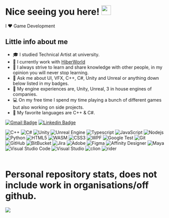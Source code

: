 # Nice seeing you here! <img src="https://raw.githubusercontent.com/aemmadi/aemmadi/master/wave.gif" width="30">

I ❤️ Game Development

## Little info about me

- 🎓  I studied Technical Artist at university.
- 🏢  I currently work with [HiberWorld](https://hiberworld.com/)
- 👯 I always strive to learn and share knowledge with other people, in my opinion you will never stop learning.
- 💬 Ask me about UI, VFX, C++, C#, Unity and Unreal or anything down below listed in my badges.
- 📁 My engine experiences are, Unity, Unreal, 3 in house engines of companies.
- 💻 On my free time I spend my time playing a bunch of different games but also working on side projects.
- 📘 My favorite languages are C++ & C#.

[![Gmail Badge](https://img.shields.io/badge/-jottossonta@gmail.com-c14438?style=flat-square&logo=Gmail&logoColor=white&link=mailto:jottossonta@gmail.com)](mailto:jottossonta@gmail.com)
[![Linkedin Badge](https://img.shields.io/badge/-johancaptnjohn-blue?style=flat-square&logo=Linkedin&logoColor=white&link=https://www.linkedin.com/in/johancaptnjohn/)](https://www.linkedin.com/in/johancaptnjohn/)

![C++](https://img.shields.io/badge/-C++-00599C?style=flat-square&logo=c++)
![C#](https://img.shields.io/badge/-csharp-00599C?style=flat-square&logo=c-sharp)
![Unity](https://img.shields.io/badge/-Unity-black?style=flat-square&logo=unity)
![Unreal Engine](https://img.shields.io/badge/-UnrealEngine-black?style=flat-square&logo=unrealengine)
![Typescript](https://img.shields.io/badge/-Typescript-00599C?style=flat-square&logo=c)
![JavaScript](https://img.shields.io/badge/-JavaScript-black?style=flat-square&logo=javascript)
![Nodejs](https://img.shields.io/badge/-Nodejs-black?style=flat-square&logo=Node.js)
![Python](https://img.shields.io/badge/-Python-black?style=flat-square&logo=Python)
![HTML5](https://img.shields.io/badge/-HTML5-E34F26?style=flat-square&logo=html5&logoColor=white)
![WASM](https://img.shields.io/badge/-WASM-00599C?style=flat-square&logo=wasm)
![CSS3](https://img.shields.io/badge/-CSS3-1572B6?style=flat-square&logo=css3)
![WPF](https://img.shields.io/badge/-WPF-5C2D91?style=flat-square&logo=WPF)
![Google Test](https://img.shields.io/badge/googletest-black?style=flat-square&logo=google-test)
![Git](https://img.shields.io/badge/-Git-black?style=flat-square&logo=git)
![GitHub](https://img.shields.io/badge/-GitHub-181717?style=flat-square&logo=github)
![BitBucket](https://img.shields.io/badge/-BitBucket-darkblue?style=flat-square&logo=bitbucket)
![Jira](https://img.shields.io/badge/-Jira-darkblue?style=flat-square&logo=Jira)
![Adobe](https://img.shields.io/badge/-Adobe-black?style=flat-square&logo=Adobe)
![Figma](https://img.shields.io/badge/-Figma-black?style=flat-square&logo=Figma)
![Affinity Designer](https://img.shields.io/badge/-AffinityDesigner-black?style=flat-square&logo=AffinityDesigner)
![Maya](https://img.shields.io/badge/-Maya-darkblue?style=flat-square&logo=Maya)
![Visual Studio Code](https://img.shields.io/badge/-visualstudiocode-darkblue?style=flat-square&logo=visualstudiocode)
![Visual Studio](https://img.shields.io/badge/-visualstudio-darkblue?style=flat-square&logo=visualstudio)
![clion](https://img.shields.io/badge/-clion-black?style=flat-square&logo=clion)
![rider](https://img.shields.io/badge/-rider-black?style=flat-square&logo=rider)
<br>
<br>
# Personal repository stats, does not include work in organisations/off github.

<p align=left>  
  <img align=center src="https://github-readme-stats.vercel.app/api?username=captnjohn&show_icons=true&theme=dracula&hide_border=true&layout=compact">
</p>




